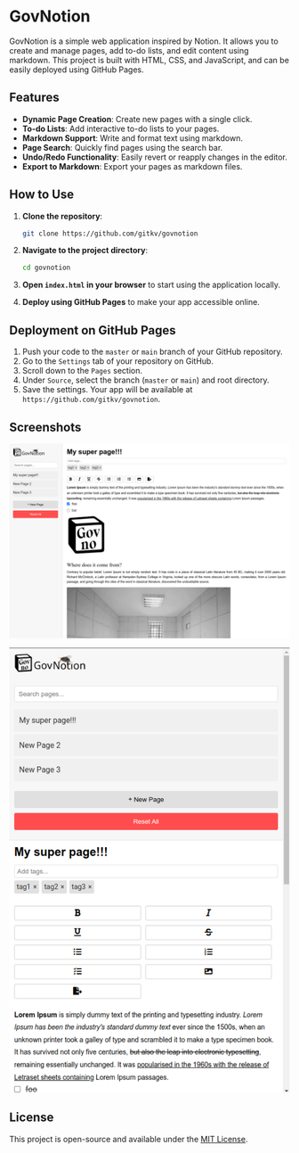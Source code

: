 # GovNotion

GovNotion is a simple web application inspired by Notion. It allows you to create and manage pages, add to-do lists, and edit content using markdown. This project is built with HTML, CSS, and JavaScript, and can be easily deployed using GitHub Pages.

## Features

- **Dynamic Page Creation**: Create new pages with a single click.
- **To-do Lists**: Add interactive to-do lists to your pages.
- **Markdown Support**: Write and format text using markdown.
- **Page Search**: Quickly find pages using the search bar.
- **Undo/Redo Functionality**: Easily revert or reapply changes in the editor.
- **Export to Markdown**: Export your pages as markdown files.

## How to Use

1. **Clone the repository**:
    ```bash
    git clone https://github.com/gitkv/govnotion
    ```

2. **Navigate to the project directory**:
    ```bash
    cd govnotion
    ```

3. **Open `index.html` in your browser** to start using the application locally.

4. **Deploy using GitHub Pages** to make your app accessible online.

## Deployment on GitHub Pages

1. Push your code to the `master` or `main` branch of your GitHub repository.
2. Go to the `Settings` tab of your repository on GitHub.
3. Scroll down to the `Pages` section.
4. Under `Source`, select the branch (`master` or `main`) and root directory.
5. Save the settings. Your app will be available at `https://github.com/gitkv/govnotion`.

## Screenshots

![GovNotion Screenshot](screen.png)

![GovNotion Screenshot](screen_mobile.png)

## License

This project is open-source and available under the [MIT License](LICENSE).


